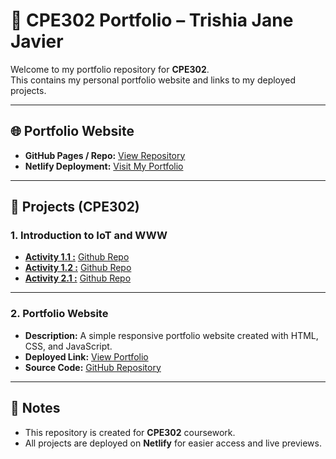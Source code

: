 # 📌 CPE302 Portfolio – Trishia Jane Javier

Welcome to my portfolio repository for **CPE302**.  
This contains my personal portfolio website and links to my deployed projects.

---

## 🌐 Portfolio Website
- **GitHub Pages / Repo:** [View Repository](https://github.com/tijeyy/)  
- **Netlify Deployment:** [Visit My Portfolio](https://tijeyyy.netlify.app/)

---

## 📂 Projects (CPE302)

### 1. Introduction to IoT and WWW
- [**Activity 1.1 :**](https://cpe302act1-1.netlify.app/) [Github Repo](https://github.com/tijeyy/cpe302_act1.1)
- [**Activity 1.2 :**](https://cpe302act1-2.netlify.app/) [Github Repo ](https://github.com/tijeyy/cpe302_act1.2)
- [**Activity 2.1 :**](https://cpe302act2-1.netlify.app/) [Github Repo](https://github.com/tijeyy/cpe302_act2.1)

---

### 2. Portfolio Website
- **Description:** A simple responsive portfolio website created with HTML, CSS, and JavaScript.  
- **Deployed Link:** [View Portfolio](https://tijeyyy.netlify.app/)
- **Source Code:** [GitHub Repository](https://github.com/tijeyy/CPE302_ACTIVITIES)

---

## 📝 Notes
- This repository is created for **CPE302** coursework.  
- All projects are deployed on **Netlify** for easier access and live previews.  
